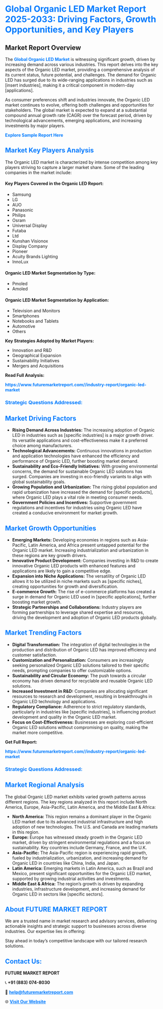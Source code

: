 <h1 style="color: #007BFF;">Global Organic LED Market Report 2025-2033: Driving Factors, Growth Opportunities, and Key Players</h1>

<section id="overview">
<h2>Market Report Overview</h2>
<p>The <a href="https://www.futuremarketreport.com//industry-report/organic-led-market" style="color: #007BFF; text-decoration: none;"><strong>Global Organic LED Market</strong></a> is witnessing significant growth, driven by increasing demand across various industries. This report delves into the key aspects of the Organic LED market, providing a comprehensive analysis of its current status, future potential, and challenges. The demand for Organic LED has surged due to its wide-ranging applications in industries such as [insert industries], making it a critical component in modern-day [applications].</p>
<p>As consumer preferences shift and industries innovate, the Organic LED market continues to evolve, offering both challenges and opportunities for stakeholders. The global market is expected to expand at a substantial compound annual growth rate (CAGR) over the forecast period, driven by technological advancements, emerging applications, and increasing investments by major players.</p>
</section>

<section id="overview">
<p><a href="https://www.futuremarketreport.com//request-sample/reportId=61482" style="color: #007BFF; text-decoration: none;"><strong>Explore Sample Report Here</strong></a></p>
</section>

<section id="key-players">
<h2 style="color: #007BFF;">Market Key Players Analysis</h2>
<p>The Organic LED market is characterized by intense competition among key players striving to capture a larger market share. Some of the leading companies in the market include:</p>
<h4>Key Players Covered in the Organic LED Report:</h4>
<ul><li>Samsung</li><li>LG</li><li>AUO</li><li>Panasonic</li><li>Philips</li><li>Osram</li><li>Universal Display</li><li>Futaba</li><li>Ltd</li><li>Kunshan Visionox</li><li>Display Company</li><li>Pioneer</li><li>Acuity Brands Lighting</li><li>InnoLux</li></ul>
<h4>Organic LED Market Segmentation by Type:</h4>
<ul><li>Pmoled</li><li>Amoled</li></ul>

<h4>Organic LED Market Segmentation by Application:</h4>
<ul><li>Television and Monitors</li><li>Smartphones</li><li>Notebooks and Tablets</li><li>Automotive</li><li>Others</li></ul>
<p><strong>Key Strategies Adopted by Market Players:</strong></p>
<ul>
<li>Innovation and R&D</li>
<li>Geographical Expansion</li>
<li>Sustainability Initiatives</li>
<li>Mergers and Acquisitions</li>
</ul>
</section>

<section>
<p><strong>Read Full Analysis: </strong></p><a href="https://www.futuremarketreport.com//industry-report/organic-led-market" style="color: #007BFF; text-decoration: none;"><strong>https://www.futuremarketreport.com//industry-report/organic-led-market</strong></a>
<h3 style="color: #007BFF;">Strategic Questions Addressed:</h3>
</section>

<section id="driving-factors">
<h2 style="color: #007BFF;">Market Driving Factors</h2>
<ul>
<li><strong>Rising Demand Across Industries:</strong> The increasing adoption of Organic LED in industries such as [specific industries] is a major growth driver. Its versatile applications and cost-effectiveness make it a preferred choice among manufacturers.</li>
<li><strong>Technological Advancements:</strong> Continuous innovations in production and application technologies have enhanced the efficiency and performance of Organic LED, further boosting market demand.</li>
<li><strong>Sustainability and Eco-Friendly Initiatives:</strong> With growing environmental concerns, the demand for sustainable Organic LED solutions has surged. Companies are investing in eco-friendly variants to align with global sustainability goals.</li>
<li><strong>Growing Population and Urbanization:</strong> The rising global population and rapid urbanization have increased the demand for [specific products], where Organic LED plays a vital role in meeting consumer needs.</li>
<li><strong>Government Policies and Incentives:</strong> Supportive government regulations and incentives for industries using Organic LED have created a conducive environment for market growth.</li>
</ul>
</section>

<section id="growth-opportunities">
<h2 style="color: #007BFF;">Market Growth Opportunities</h2>
<ul>
<li><strong>Emerging Markets:</strong> Developing economies in regions such as Asia-Pacific, Latin America, and Africa present untapped potential for the Organic LED market. Increasing industrialization and urbanization in these regions are key growth drivers.</li>
<li><strong>Innovative Product Development:</strong> Companies investing in R&D to create innovative Organic LED products with enhanced features and applications are likely to gain a competitive edge.</li>
<li><strong>Expansion into Niche Applications:</strong> The versatility of Organic LED allows it to be utilized in niche markets such as [specific niches], creating opportunities for growth and diversification.</li>
<li><strong>E-commerce Growth:</strong> The rise of e-commerce platforms has created a surge in demand for Organic LED used in [specific applications], further boosting market growth.</li>
<li><strong>Strategic Partnerships and Collaborations:</strong> Industry players are forming partnerships to leverage shared expertise and resources, driving the development and adoption of Organic LED products globally.</li>
</ul>
</section>

<section id="trending-factors">
<h2 style="color: #007BFF;">Market Trending Factors</h2>
<ul>
<li><strong>Digital Transformation:</strong> The integration of digital technologies in the production and distribution of Organic LED has improved efficiency and customer satisfaction.</li>
<li><strong>Customization and Personalization:</strong> Consumers are increasingly seeking personalized Organic LED solutions tailored to their specific needs, prompting companies to offer customizable options.</li>
<li><strong>Sustainability and Circular Economy:</strong> The push towards a circular economy has driven demand for recyclable and reusable Organic LED solutions.</li>
<li><strong>Increased Investment in R&D:</strong> Companies are allocating significant resources to research and development, resulting in breakthroughs in Organic LED technology and applications.</li>
<li><strong>Regulatory Compliance:</strong> Adherence to strict regulatory standards, particularly in industries like [specific industries], is influencing product development and quality in the Organic LED market.</li>
<li><strong>Focus on Cost-Effectiveness:</strong> Businesses are exploring cost-efficient Organic LED solutions without compromising on quality, making the market more competitive.</li>
</ul>
</section>

<section>
<p><strong>Get Full Report: </strong></p><a href="https://www.futuremarketreport.com//industry-report/organic-led-market" style="color: #007BFF; text-decoration: none;"><strong>https://www.futuremarketreport.com//industry-report/organic-led-market</strong></a>
<h3 style="color: #007BFF;">Strategic Questions Addressed:</h3>
</section>


<section id="regional-analysis">
<h2 style="color: #007BFF;">Market Regional Analysis</h2>
<p>The global Organic LED market exhibits varied growth patterns across different regions. The key regions analyzed in this report include North America, Europe, Asia-Pacific, Latin America, and the Middle East & Africa:</p>
<ul>
<li><strong>North America:</strong> This region remains a dominant player in the Organic LED market due to its advanced industrial infrastructure and high adoption of new technologies. The U.S. and Canada are leading markets in this region.</li>
<li><strong>Europe:</strong> Europe has witnessed steady growth in the Organic LED market, driven by stringent environmental regulations and a focus on sustainability. Key countries include Germany, France, and the U.K.</li>
<li><strong>Asia-Pacific:</strong> The Asia-Pacific region is experiencing rapid growth, fueled by industrialization, urbanization, and increasing demand for Organic LED in countries like China, India, and Japan.</li>
<li><strong>Latin America:</strong> Emerging markets in Latin America, such as Brazil and Mexico, present significant opportunities for the Organic LED market, supported by growing industrial activities and investments.</li>
<li><strong>Middle East & Africa:</strong> The region’s growth is driven by expanding industries, infrastructure development, and increasing demand for Organic LED in sectors like [specific sectors].</li>
</ul>
</section>

<footer>
<h2 style="color: #007BFF;">About FUTURE MARKET REPORT</h2>
<p>We are a trusted name in market research and advisory services, delivering actionable insights and strategic support to businesses across diverse industries. Our expertise lies in offering:</p>

<p>Stay ahead in today’s competitive landscape with our tailored research solutions.</p>

<h2 style="color: #007BFF;">Contact Us:</h2>
<p><strong>FUTURE MARKET REPORT</strong></p>
<p>📞 <strong>+91 (883) 074-8030</strong></p>
<p>📧 <strong><a href="mailto:help@futuremarketreport.com" style="color: #007BFF;">help@futuremarketreport.com</a></strong></p>
<p>🌐 <strong><a href="https://www.futuremarketreport.com/" style="color: #007BFF;">Visit Our Website</a></strong></p>
</footer>